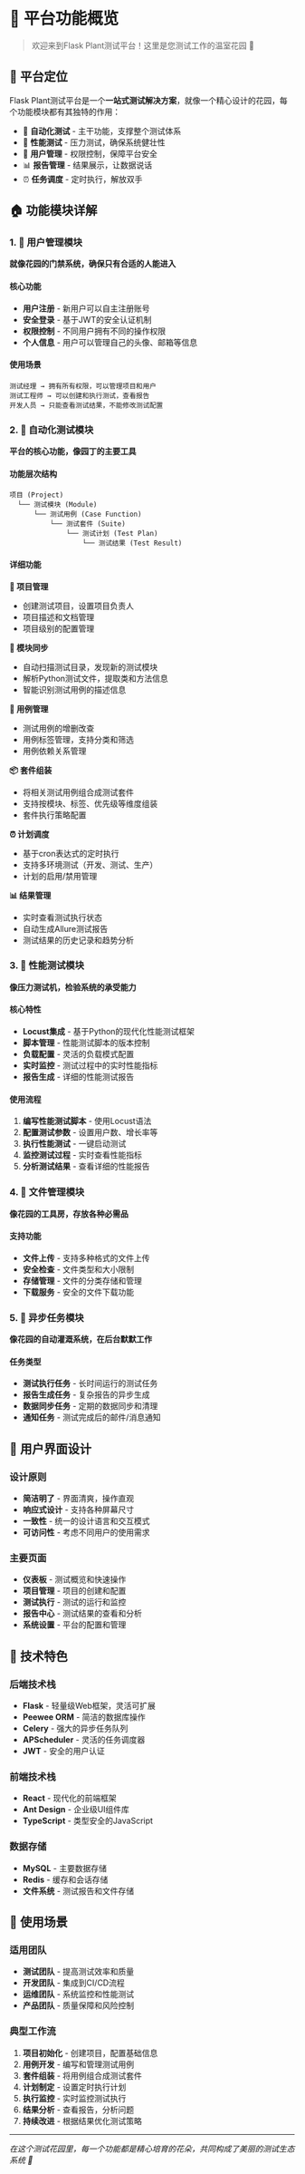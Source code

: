# 🌟 平台功能概览

> 欢迎来到Flask Plant测试平台！这里是您测试工作的温室花园 🌺

## 🎯 平台定位

Flask Plant测试平台是一个**一站式测试解决方案**，就像一个精心设计的花园，每个功能模块都有其独特的作用：

- 🌱 **自动化测试** - 主干功能，支撑整个测试体系
- 🚀 **性能测试** - 压力测试，确保系统健壮性
- 👥 **用户管理** - 权限控制，保障平台安全
- 📊 **报告管理** - 结果展示，让数据说话
- ⏰ **任务调度** - 定时执行，解放双手

## 🏠 功能模块详解

### 1. 👤 用户管理模块

**就像花园的门禁系统，确保只有合适的人能进入**

#### 核心功能
- **用户注册** - 新用户可以自主注册账号
- **安全登录** - 基于JWT的安全认证机制
- **权限控制** - 不同用户拥有不同的操作权限
- **个人信息** - 用户可以管理自己的头像、邮箱等信息

#### 使用场景
```
测试经理 → 拥有所有权限，可以管理项目和用户
测试工程师 → 可以创建和执行测试，查看报告
开发人员 → 只能查看测试结果，不能修改测试配置
```

### 2. 🔧 自动化测试模块

**平台的核心功能，像园丁的主要工具**

#### 功能层次结构
```
项目 (Project)
  └── 测试模块 (Module)
      └── 测试用例 (Case Function)
          └── 测试套件 (Suite)
              └── 测试计划 (Test Plan)
                  └── 测试结果 (Test Result)
```

#### 详细功能

**📁 项目管理**
- 创建测试项目，设置项目负责人
- 项目描述和文档管理
- 项目级别的配置管理

**🧩 模块同步**
- 自动扫描测试目录，发现新的测试模块
- 解析Python测试文件，提取类和方法信息
- 智能识别测试用例的描述信息

**📝 用例管理**
- 测试用例的增删改查
- 用例标签管理，支持分类和筛选
- 用例依赖关系管理

**📦 套件组装**
- 将相关测试用例组合成测试套件
- 支持按模块、标签、优先级等维度组装
- 套件执行策略配置

**⏰ 计划调度**
- 基于cron表达式的定时执行
- 支持多环境测试（开发、测试、生产）
- 计划的启用/禁用管理

**📊 结果管理**
- 实时查看测试执行状态
- 自动生成Allure测试报告
- 测试结果的历史记录和趋势分析

### 3. 🚀 性能测试模块

**像压力测试机，检验系统的承受能力**

#### 核心特性
- **Locust集成** - 基于Python的现代化性能测试框架
- **脚本管理** - 性能测试脚本的版本控制
- **负载配置** - 灵活的负载模式配置
- **实时监控** - 测试过程中的实时性能指标
- **报告生成** - 详细的性能测试报告

#### 使用流程
1. **编写性能测试脚本** - 使用Locust语法
2. **配置测试参数** - 设置用户数、增长率等
3. **执行性能测试** - 一键启动测试
4. **监控测试过程** - 实时查看性能指标
5. **分析测试结果** - 查看详细的性能报告

### 4. 📁 文件管理模块

**像花园的工具房，存放各种必需品**

#### 支持功能
- **文件上传** - 支持多种格式的文件上传
- **安全检查** - 文件类型和大小限制
- **存储管理** - 文件的分类存储和管理
- **下载服务** - 安全的文件下载功能

### 5. 🔄 异步任务模块

**像花园的自动灌溉系统，在后台默默工作**

#### 任务类型
- **测试执行任务** - 长时间运行的测试任务
- **报告生成任务** - 复杂报告的异步生成
- **数据同步任务** - 定期的数据同步和清理
- **通知任务** - 测试完成后的邮件/消息通知

## 🎨 用户界面设计

### 设计原则
- **简洁明了** - 界面清爽，操作直观
- **响应式设计** - 支持各种屏幕尺寸
- **一致性** - 统一的设计语言和交互模式
- **可访问性** - 考虑不同用户的使用需求

### 主要页面
- **仪表板** - 测试概览和快速操作
- **项目管理** - 项目的创建和配置
- **测试执行** - 测试的运行和监控
- **报告中心** - 测试结果的查看和分析
- **系统设置** - 平台的配置和管理

## 🔧 技术特色

### 后端技术栈
- **Flask** - 轻量级Web框架，灵活可扩展
- **Peewee ORM** - 简洁的数据库操作
- **Celery** - 强大的异步任务队列
- **APScheduler** - 灵活的任务调度器
- **JWT** - 安全的用户认证

### 前端技术栈
- **React** - 现代化的前端框架
- **Ant Design** - 企业级UI组件库
- **TypeScript** - 类型安全的JavaScript

### 数据存储
- **MySQL** - 主要数据存储
- **Redis** - 缓存和会话存储
- **文件系统** - 测试报告和文件存储

## 🌈 使用场景

### 适用团队
- **测试团队** - 提高测试效率和质量
- **开发团队** - 集成到CI/CD流程
- **运维团队** - 系统监控和性能测试
- **产品团队** - 质量保障和风险控制

### 典型工作流
1. **项目初始化** - 创建项目，配置基础信息
2. **用例开发** - 编写和管理测试用例
3. **套件组装** - 将用例组合成测试套件
4. **计划制定** - 设置定时执行计划
5. **执行监控** - 实时监控测试执行
6. **结果分析** - 查看报告，分析问题
7. **持续改进** - 根据结果优化测试策略

---

*在这个测试花园里，每一个功能都是精心培育的花朵，共同构成了美丽的测试生态系统 🌸*
